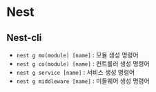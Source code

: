 # Nest

## Nest-cli

- `nest g mo(module) [name]` : 모듈 생성 명령어
- `nest g co(module) [name]` : 컨트롤러 생성 명령어
- `nest g service [name]` : 서비스 생성 명령어
- `nest g middleware [name]` : 미들웨어 생성 명령어